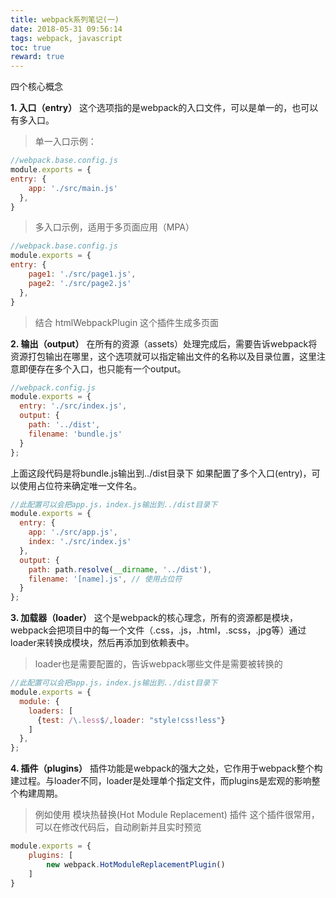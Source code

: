 ```yaml
---
title: webpack系列笔记(一)
date: 2018-05-31 09:56:14
tags: webpack, javascript
toc: true
reward: true
---
```

四个核心概念

<!-- more -->
**1. 入口（entry）**
这个选项指的是webpack的入口文件，可以是单一的，也可以有多入口。

> 单一入口示例：
```javascript
//webpack.base.config.js
module.exports = {
entry: {
    app: './src/main.js'
  },
}
```
> 多入口示例，适用于多页面应用（MPA）
```javascript
//webpack.base.config.js
module.exports = {
entry: {
    page1: './src/page1.js',
    page2: './src/page2.js'
  },
}
```
> 结合 htmlWebpackPlugin 这个插件生成多页面

 **2. 输出（output）**
在所有的资源（assets）处理完成后，需要告诉webpack将资源打包输出在哪里，这个选项就可以指定输出文件的名称以及目录位置，这里注意即便存在多个入口，也只能有一个output。
```javascript
//webpack.config.js
module.exports = {
  entry: './src/index.js',
  output: {
    path: '../dist',
    filename: 'bundle.js'
  }
};
```
上面这段代码是将bundle.js输出到../dist目录下
如果配置了多个入口(entry)，可以使用占位符来确定唯一文件名。
```javascript
//此配置可以会把app.js，index.js输出到../dist目录下
module.exports = {
  entry: {
    app: './src/app.js',
    index: './src/index.js'
  },
  output: {
    path: path.resolve(__dirname, '../dist'),
    filename: '[name].js', // 使用占位符
  }
};
```
**3. 加载器（loader）**
这个是webpack的核心理念，所有的资源都是模块，webpack会把项目中的每一个文件（.css，.js，.html，.scss，.jpg等）通过loader来转换成模块，然后再添加到依赖表中。

> loader也是需要配置的，告诉webpack哪些文件是需要被转换的
```javascript
//此配置可以会把app.js，index.js输出到../dist目录下
module.exports = {
  module: {
    loaders: [
      {test: /\.less$/,loader: "style!css!less"}
    ]
  },
};
```
**4. 插件（plugins）**
插件功能是webpack的强大之处，它作用于webpack整个构建过程。与loader不同，loader是处理单个指定文件，而plugins是宏观的影响整个构建周期。
> 例如使用 模块热替换(Hot Module Replacement) 插件
这个插件很常用，可以在修改代码后，自动刷新并且实时预览

```javascript
module.exports = {
    plugins: [
        new webpack.HotModuleReplacementPlugin()
    ] 
}
```
